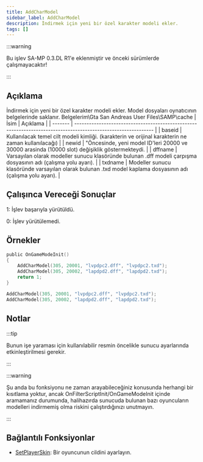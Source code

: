 ```yaml
---
title: AddCharModel
sidebar_label: AddCharModel
description: İndirmek için yeni bir özel karakter modeli ekler.
tags: []
---
```


:::warning

Bu işlev SA-MP 0.3.DL R1'e eklenmiştir ve önceki sürümlerde çalışmayacaktır!

:::

## Açıklama

İndirmek için yeni bir özel karakter modeli ekler. Model dosyaları oynatıcının belgelerinde saklanır. Belgelerim\Gta San Andreas User Files\SAMP\cache | İsim | Açıklama | | ------- | -------------------------------------------------------------------------------------------------------------- | | baseid | Kullanılacak temel cilt modeli kimliği. (karakterin ve orijinal karakterin ne zaman kullanılacağı) | | newid | "Öncesinde, yeni model ID'leri 20000 ve 30000 arasinda (10000 slot) değişiklik göstermekteydi. | | dffname | Varsayılan olarak modeller sunucu klasöründe bulunan .dff modeli çarpışma dosyasının adı (çalışma yolu ayarı). | | txdname | Modeller sunucu klasöründe varsayılan olarak bulunan .txd model kaplama dosyasının adı (çalışma yolu ayarı). |

## Çalışınca Vereceği Sonuçlar

1: İşlev başarıyla yürütüldü.

0: İşlev yürütülemedi.

## Örnekler

```c
public OnGameModeInit()
{
    AddCharModel(305, 20001, "lvpdpc2.dff", "lvpdpc2.txd");
    AddCharModel(305, 20002, "lapdpd2.dff", "lapdpd2.txd");
    return 1;
}
```

```c
AddCharModel(305, 20001, "lvpdpc2.dff", "lvpdpc2.txd");
AddCharModel(305, 20002, "lapdpd2.dff", "lapdpd2.txd");
```

## Notlar

:::tip

Bunun işe yaraması için kullanılabilir resmin öncelikle sunucu ayarlarında etkinleştirilmesi gerekir.

:::

:::warning

Şu anda bu fonksiyonu ne zaman arayabileceğiniz konusunda herhangi bir kısıtlama yoktur, ancak OnFilterScriptInit/OnGameModeInit içinde aramamanız durumunda, halihazırda sunucuda bulunan bazı oyuncuların modelleri indirmemiş olma riskini çalıştırdığınızı unutmayın.

:::

## Bağlantılı Fonksiyonlar

- [SetPlayerSkin](SetPlayerSkin): Bir oyuncunun cildini ayarlayın.
